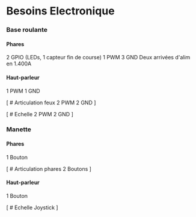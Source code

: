 # Besoins Electronique


### Base roulante

#### Phares
2 GPIO (LEDs, 1 capteur fin de course)
1 PWM
3 GND
Deux arrivées d'alim en 1.400A

#### Haut-parleur
1 PWM
1 GND

[
    # Articulation feux
    2 PWM
    2 GND
]

[
    # Echelle
    2 PWM
    2 GND
]

### Manette

#### Phares

1 Bouton

[
    # Articulation phares
    2 Boutons
]

#### Haut-parleur

1 Bouton

[
    # Echelle
    Joystick
]